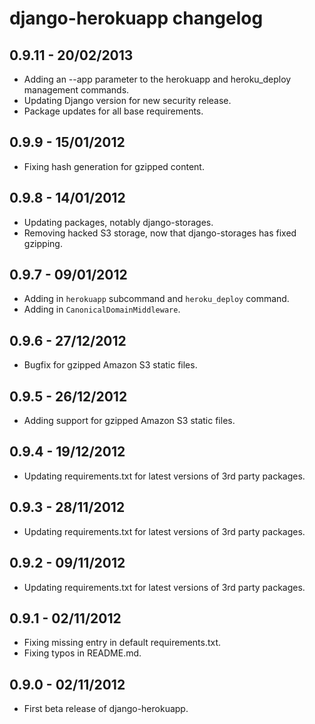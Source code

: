 django-herokuapp changelog
==========================


0.9.11 - 20/02/2013
------------------

* Adding an --app parameter to the herokuapp and heroku_deploy management commands.
* Updating Django version for new security release.
* Package updates for all base requirements.


0.9.9 - 15/01/2012
------------------

* Fixing hash generation for gzipped content.


0.9.8 - 14/01/2012
------------------

* Updating packages, notably django-storages.
* Removing hacked S3 storage, now that django-storages has fixed gzipping.


0.9.7 - 09/01/2012
------------------

* Adding in `herokuapp` subcommand and `heroku_deploy` command.
* Adding in `CanonicalDomainMiddleware`.


0.9.6 - 27/12/2012
------------------

* Bugfix for gzipped Amazon S3 static files.


0.9.5 - 26/12/2012
------------------

* Adding support for gzipped Amazon S3 static files.


0.9.4 - 19/12/2012
------------------

* Updating requirements.txt for latest versions of 3rd party packages.


0.9.3 - 28/11/2012
------------------

* Updating requirements.txt for latest versions of 3rd party packages.


0.9.2 - 09/11/2012
------------------

* Updating requirements.txt for latest versions of 3rd party packages.


0.9.1 - 02/11/2012
------------------

* Fixing missing entry in default requirements.txt.
* Fixing typos in README.md.


0.9.0 - 02/11/2012
------------------

* First beta release of django-herokuapp.